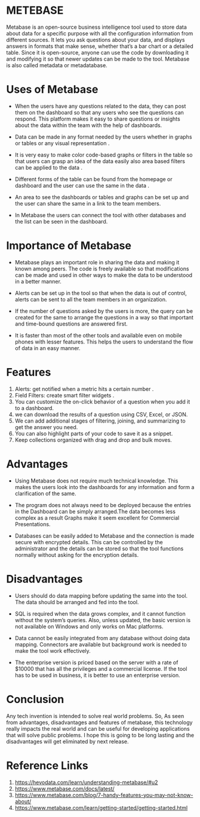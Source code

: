 # METEBASE

Metabase is an open-source business intelligence tool used to store data about data for a specific purpose with all the configuration information from different sources. It lets you ask questions about your data, and displays answers in formats that make sense, whether that’s a bar chart or a detailed table. Since it is open-source, anyone can use the code by downloading it and modifying it so that newer updates can be made to the tool. Metabase is also called metadata or metadatabase.

# Uses of Metabase

- When the users have any questions related to the data, they can post them on the dashboard so that any users who see the questions can respond.
  This platform makes it easy to share questions or insights about the data within the team with the help of dashboards.

- Data can be made in any format needed by the users whether in graphs or tables or any visual representation .

- It is very easy to make color code-based graphs or filters in the table so that users can grasp an idea of the data easily also area based filters can be applied to the data .

- Different forms of the table can be found from the homepage or dashboard and the user can use the same in the data .

- An area to see the dashboards or tables and graphs can be set up and the user can share the same in a link to the team members.

- In Metabase the users can connect the tool with other databases and the list can be seen in the dashboard.

# Importance of Metabase

- Metabase plays an important role in sharing the data and making it known among peers. The code is freely available so that modifications can be made and used in other ways to make the data to be understood in a better manner.

- Alerts can be set up in the tool so that when the data is out of control, alerts can be sent to all the team members in an organization.

- If the number of questions asked by the users is more, the query can be created for the same to arrange the questions in a way so that important and time-bound questions are answered first.

- It is faster than most of the other tools and available even on mobile phones with lesser features. This helps the users to understand the flow of data in an easy manner.

# Features

1. Alerts: get notified when a metric hits a certain number .
2. Field Filters: create smart filter widgets .
3. You can customize the on-click behavior of a question when you add it to a dashboard.
4. we can download the results of a question using CSV, Excel, or JSON.
5. We can add additional stages of filtering, joining, and summarizing to get the answer you need.
6. You can also highlight parts of your code to save it as a snippet.
7. Keep collections organized with drag and drop and bulk moves.

# Advantages

- Using Metabase does not require much technical knowledge. This makes the users look into the dashboards for any information and form a clarification of the same.

- The program does not always need to be deployed because the entries in the Dashboard can be simply arranged.The data becomes less complex as a result Graphs make it seem excellent for Commercial Presentations.

- Databases can be easily added to Metabase and the connection is made secure with encrypted details. This can be controlled by the administrator and the details can be stored so that the tool functions normally without asking for the encryption details.

# Disadvantages

- Users should do data mapping before updating the same into the tool. The data should be arranged and fed into the tool.

- SQL is required when the data grows complex, and it cannot function without the system’s queries. Also, unless updated, the basic version is not available on Windows and only works on Mac platforms.
- Data cannot be easily integrated from any database without doing data mapping. Connectors are available but background work is needed to make the tool work effectively.
- The enterprise version is priced based on the server with a rate of $10000 that has all the privileges and a commercial license. If the tool has to be used in business, it is better to use an enterprise version.

# Conclusion

Any tech invention is intended to solve real world problems. So, As seen from advantages, disadvantages and features of metabase, this technology really impacts the real world and can be useful for developing applications that will solve public problems. I hope this is going to be long lasting and the disadvantages will get eliminated by next release.

# Reference Links

1. https://hevodata.com/learn/understanding-metabase/#u2
2. https://www.metabase.com/docs/latest/
3. https://www.metabase.com/blog/7-handy-features-you-may-not-know-about/
4. https://www.metabase.com/learn/getting-started/getting-started.html
